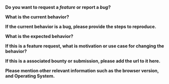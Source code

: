 <!-- Please don't delete this template or we'll close your issue -->

**Do you want to request a _feature_ or report a _bug_?**

**What is the current behavior?**

**If the current behavior is a bug, please provide the steps to reproduce.**

<!-- A great way to do this is to a gif or video. -->

**What is the expected behavior?**

**If this is a feature request, what is motivation or use case for changing the behavior?**

**If this is a associated bounty or submission, please add the url to it here.**

**Please mention other relevant information such as the browser version, and Operating System.**
